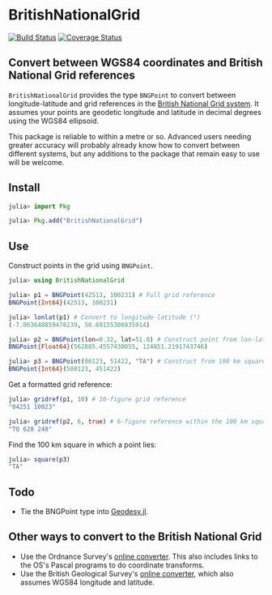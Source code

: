 # BritishNationalGrid

[![Build Status](https://github.com/anowacki/BritishNationalGrid.jl/workflows/CI/badge.svg)](https://github.com/anowacki/BritishNationalGrid.jl/actions)
[![Coverage Status](https://codecov.io/gh/anowacki/BritishNationalGrid.jl/graph/badge.svg?token=I27Dz8a1ER)](https://codecov.io/gh/anowacki/BritishNationalGrid.jl)

## Convert between WGS84 coordinates and British National Grid references

`BritishNationalGrid` provides the type `BNGPoint` to convert between
longitude-latitude and grid references in the [British National Grid system](https://en.wikipedia.org/wiki/Ordnance_Survey_National_Grid).
It assumes your points are geodetic longitude and latitude in decimal
degrees using the WGS84 ellipsoid.

This package is reliable to within a metre or so.  Advanced users needing
greater accuracy will probably already know how to convert between different
systems, but any additions to the package that remain easy to use will
be welcome.

## Install
```julia
julia> import Pkg

julia> Pkg.add("BritishNationalGrid")
```

## Use
Construct points in the grid using `BNGPoint`.

```julia
julia> using BritishNationalGrid

julia> p1 = BNGPoint(42513, 100231) # Full grid reference
BNGPoint{Int64}(42513, 100231)

julia> lonlat(p1) # Convert to longitude-latitude (°)
(-7.063648859478239, 50.69155306935914)

julia> p2 = BNGPoint(lon=0.32, lat=51.0) # Construct point from lon-lat
BNGPoint{Float64}(562885.4557430055, 124851.2191743746)

julia> p3 = BNGPoint(00123, 51422, "TA") # Construct from 100 km square name
BNGPoint{Int64}(500123, 451422)
```

Get a formatted grid reference:

```julia
julia> gridref(p1, 10) # 10-figure grid reference
"04251 10023"

julia> gridref(p2, 6, true) # 6-figure reference within the 100 km square TQ
"TQ 628 248"
```

Find the 100 km square in which a point lies:

```julia
julia> square(p3)
"TA"
```

## Todo
- Tie the BNGPoint type into [Geodesy.jl](https://github.com/JuliaGeo/Geodesy.jl).

## Other ways to convert to the British National Grid

- Use the Ordnance Survey's [online converter](https://www.ordnancesurvey.co.uk/gps/transformation/).  This also
  includes links to the OS's Pascal programs to do coordinate transforms.
- Use the British Geological Survey's [online converter](http://www.bgs.ac.uk/data/webservices/convertform.cfm), which also
  assumes WGS84 longitude and latitude.

